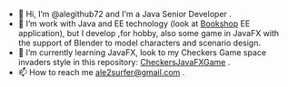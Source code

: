 - 👋 Hi, I’m @alegithub72 and I'm a Java Senior Developer .
- 👀 I’m work with Java and EE technology (look at [Bookshop](https://github.com/alegithub72/bookshop) EE application), but I develop ,for hobby, also some game in JavaFX with the support of Blender to model characters and  scenario design.
- 🌱 I’m currently learning JavaFX, look to my  Checkers Game space invaders style in this repository: [CheckersJavaFXGame](https://github.com/alegithub72/checkersjavafx) .
- 📫 How to reach me ale2surfer@gmail.com .

<!---
alegithub72/alegithub72 is a ✨ special ✨ repository because its `README.md` (this file) appears on your GitHub profile.
You can click the Preview link to take a look at your changes.
--->
